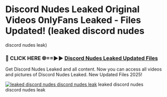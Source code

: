 # Discord Nudes Leaked Original Videos 0nlyFans Leaked - Files Updated! (leaked discord nudes<br>
discord nudes leak)

<h3>🔴 CLICK HERE 🌐==►► <a href="https://tinyurl.com/2p9ay9w9" rel="nofollow">Discord Nudes Leaked Updated Files</a></h3>

Get Discord Nudes Leaked and all content. Now you can access all videos and pictures of Discord Nudes Leaked. New Updated Files 2025!

[![leaked discord nudes<br>
discord nudes leak](https://i.imgur.com/KQgVmj3.gif)](https://tinyurl.com/2p9ay9w9)
leaked discord nudes<br>
discord nudes leak
